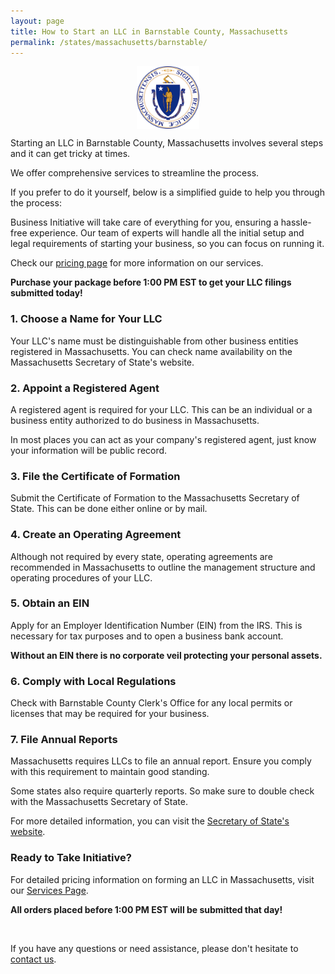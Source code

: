 ```yaml
---
layout: page
title: How to Start an LLC in Barnstable County, Massachusetts
permalink: /states/massachusetts/barnstable/
---
```


<a href="{{ site.data.resources.state_sos_websites.massachusetts }}" target="_blank">
    <img src="/images/state-seals/massachusetts-seal.png" alt="Massachusetts State Seal" style="display: block; margin: 10px auto; width: 100px;">
</a>

<p>Starting an LLC in Barnstable County, Massachusetts involves several steps and it can get tricky at times.</p>

<p>We offer comprehensive services to streamline the process.</p>

<p>If you prefer to do it yourself, below is a simplified guide to help you through the process:</p>

<p>Business Initiative will take care of everything for you, ensuring a hassle-free experience. Our team of experts will handle all the initial setup and legal requirements of starting your business, so you can focus on running it.</p>

<p>Check our <a href="/services/">pricing page</a> for more information on our services.</p>
<p><b>Purchase your package before 1:00 PM EST to get your LLC filings submitted today!</b></p>

<h3>1. Choose a Name for Your LLC</h3>
<p>Your LLC's name must be distinguishable from other business entities registered in Massachusetts. You can check name availability on the Massachusetts Secretary of State's website.</p>

<h3>2. Appoint a Registered Agent</h3>
<p>A registered agent is required for your LLC. This can be an individual or a business entity authorized to do business in Massachusetts.</p>

<p>In most places you can act as your company's registered agent, just know your information will be public record.<p>

<h3>3. File the Certificate of Formation</h3>
<p>Submit the Certificate of Formation to the Massachusetts Secretary of State. This can be done either online or by mail.</p>

<h3>4. Create an Operating Agreement</h3>
<p>Although not required by every state, operating agreements are recommended in Massachusetts to outline the management structure and operating procedures of your LLC.</p>

<h3>5. Obtain an EIN</h3>
<p>Apply for an Employer Identification Number (EIN) from the IRS. This is necessary for tax purposes and to open a business bank account.</p>

<p><b>Without an EIN there is no corporate veil protecting your personal assets.</b></p>

<h3>6. Comply with Local Regulations</h3>
<p>Check with Barnstable County Clerk's Office for any local permits or licenses that may be required for your business.</p>

<h3>7. File Annual Reports</h3>
<p>Massachusetts requires LLCs to file an annual report. Ensure you comply with this requirement to maintain good standing.</p>

<p>Some states also require quarterly reports. So make sure to double check with the Massachusetts Secretary of State.</p>

<p>For more detailed information, you can visit the <a href="{{ site.data.resources.state_sos_websites.massachusetts }}" target="_blank">Secretary of State's website</a>.</p>

<h3>Ready to Take Initiative?</h3>
<p>For detailed pricing information on forming an LLC in Massachusetts, visit our <a href="/services/">Services Page</a>.</p>
<p><b>All orders placed before 1:00 PM EST will be submitted that day!</b></p>
<br>
<p>If you have any questions or need assistance, please don't hesitate to <a href="https://www.businessinitiative.org/contact/" target="_blank">contact us</a>.</p>
